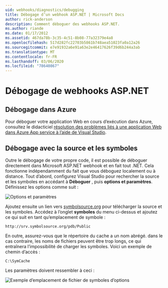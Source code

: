 ```yaml
---
uid: webhooks/diagnostics/debugging
title: Débogage d’un webhook ASP.NET | Microsoft Docs
author: rick-anderson
description: Comment déboguer des webhooks ASP.NET.
ms.author: riande
ms.date: 01/17/2012
ms.assetid: 467da78b-3c35-4c51-8b08-77a32379e4a8
ms.openlocfilehash: 517d282fc22703b5861b748aea51023fa0a12a26
ms.sourcegitcommit: e7e91932a6e91a63e2e46417626f39d6b244a3ab
ms.translationtype: MT
ms.contentlocale: fr-FR
ms.lasthandoff: 03/06/2020
ms.locfileid: "78640867"
---
```

# <a name="aspnet-webhooks-debugging"></a>Débogage de webhooks ASP.NET  

## <a name="debugging-in-azure"></a>Débogage dans Azure

Pour déboguer votre application Web en cours d’exécution dans Azure, consultez le didacticiel [résolution des problèmes liés à une application Web dans Azure App service à l’aide de Visual Studio](https://azure.microsoft.com/documentation/articles/web-sites-dotnet-troubleshoot-visual-studio/#webserverlogs).

## <a name="debugging-with-source-and-symbols"></a>Débogage avec la source et les symboles

Outre le débogage de votre propre code, il est possible de déboguer directement dans Microsoft ASP.NET webhook et en fait tout .NET. Cela fonctionne indépendamment du fait que vous déboguez localement ou à distance. Tout d’abord, configurez Visual Studio pour rechercher la source et les symboles en accédant à **Déboguer** , puis **options et paramètres**. Définissez les options comme suit :

![Options et paramètres](_static/SourceSymbols.png)

Ajoutez ensuite un lien vers [symbolsource.org](http://symbolsource.org) pour télécharger la source et les symboles. Accédez à l’onglet **symboles** du menu ci-dessus et ajoutez ce qui suit en tant qu’emplacement de symbole :

```
http://srv.symbolsource.org/pdb/Public
```

En outre, assurez-vous que le répertoire du cache a un nom abrégé. dans le cas contraire, les noms de fichiers peuvent être trop longs, ce qui entraînera l’impossibilité de charger les symboles. Voici un exemple de chemin d’accès :

```
C:\SymCache
```

Les paramètres doivent ressembler à ceci :

![Exemple d’emplacement de fichier de symboles d’options](_static/SymSource.png)

